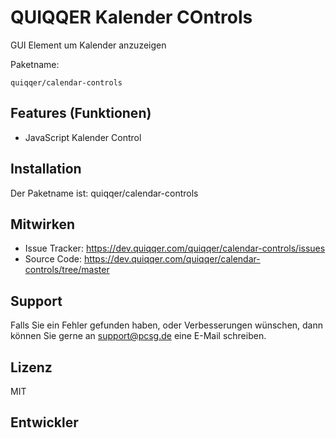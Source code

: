 
QUIQQER Kalender COntrols
========

GUI Element um Kalender anzuzeigen

Paketname:

    quiqqer/calendar-controls


Features (Funktionen)
--------

- JavaScript Kalender Control

Installation
------------

Der Paketname ist: quiqqer/calendar-controls


Mitwirken
----------

- Issue Tracker: https://dev.quiqqer.com/quiqqer/calendar-controls/issues
- Source Code: https://dev.quiqqer.com/quiqqer/calendar-controls/tree/master


Support
-------

Falls Sie ein Fehler gefunden haben, oder Verbesserungen wünschen,
dann können Sie gerne an support@pcsg.de eine E-Mail schreiben.


Lizenz
-------

MIT

Entwickler
--------
